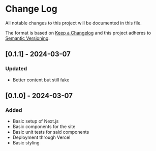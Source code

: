 # Change Log
All notable changes to this project will be documented in this file.
 
The format is based on [Keep a Changelog](http://keepachangelog.com/)
and this project adheres to [Semantic Versioning](http://semver.org/).

## [0.1.1] - 2024-03-07
### Updated
- Better content but still fake

## [0.1.0] - 2024-03-07
### Added
- Basic setup of Next.js
- Basic components for the site
- Basic unit tests for said components
- Deployment through Vercel
- Basic styling
